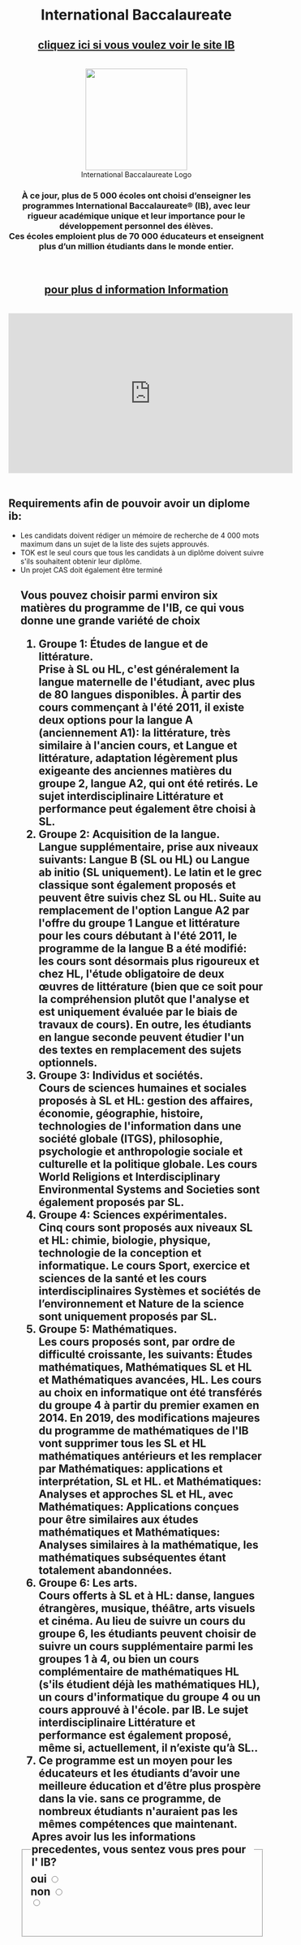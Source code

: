 <!DOCTYPE html>
<head><title>IB Programme</title></head>
  <body><center>
    <h1>International Baccalaureate</h1>
   <h2> <a href="https://www.ibo.org/programmes/">cliquez ici si vous voulez voir le site IB</a></h2><br>
    <img class="ib" src="https://encrypted-tbn0.gstatic.com/images?q=tbn:ANd9GcSo_z5oaqYl6TO6xhDadkQIYzwlyZ3dPbsOLglDzu5-QASK89vY&s" width="200px" height="200px"><br><ficaption>International Baccalaureate Logo</figcaption>
    <h3>À ce jour, plus de 5 000 écoles ont choisi d’enseigner les programmes International Baccalaureate® (IB), avec leur rigueur académique unique et leur importance pour le développement personnel des élèves. <br> Ces écoles emploient plus de 70 000 éducateurs et enseignent plus d’un million étudiants dans le monde entier. </h3>
  <br><h2><a href="https://www.google.com/imgres?imgurl=https%3A%2F%2Fi.imgur.com%2FYMSm7ZH.jpg&imgrefurl=https%3A%2F%2Fimgur.com%2Fgallery%2FqLrFm&docid=UnM94PspuhYvrM&tbnid=NVhepjORtljvNM%3A&vet=10ahUKEwj16MXqnuvlAhXkmq0KHfvlBkEQMwhKKAwwDA..i&w=480&h=482&safe=strict&client=safari&bih=726&biw=1433&q=meme%20on%20ib&ved=0ahUKEwj16MXqnuvlAhXkmq0KHfvlBkEQMwhKKAwwDA&iact=mrc&uact=8">pour plus d information Information</a></h2><br><iframe width="560" height="315" src="https://www.youtube.com/embed/V5zuiMjbKsY" frameborder="0" allow="accelerometer; autoplay; encrypted-media; gyroscope; picture-in-picture" allowfullscreen> for more information</iframe></center>   <br><h2>Requirements afin de pouvoir avoir un diplome ib:</h2> 
    <ul>
   <li>Les candidats doivent rédiger un mémoire de recherche de 4 000 mots maximum dans un sujet de la liste des sujets approuvés. </ Li>
    <li> TOK est le seul cours que tous les candidats à un diplôme doivent suivre s'ils souhaitent obtenir leur diplôme. </ li>
    <li> Un projet CAS doit également être terminé </ li>
    </ ul>
     <h2> Vous pouvez choisir parmi environ six matières du programme de l'IB, ce qui vous donne une grande variété de choix </ h2>
    <ol>
     <li>Groupe 1: Études de langue et de littérature. <br> Prise à SL ou HL, c'est généralement la langue maternelle de l'étudiant, avec plus de 80 langues disponibles. À partir des cours commençant à l'été 2011, il existe deux options pour la langue A (anciennement A1): la littérature, très similaire à l'ancien cours, et Langue et littérature, adaptation légèrement plus exigeante des anciennes matières du groupe 2, langue A2, qui ont été retirés. Le sujet interdisciplinaire Littérature et performance peut également être choisi à SL.</li>
      <li>Groupe 2: Acquisition de la langue. <br> Langue supplémentaire, prise aux niveaux suivants: Langue B (SL ou HL) ou Langue ab initio (SL uniquement). Le latin et le grec classique sont également proposés et peuvent être suivis chez SL ou HL. Suite au remplacement de l'option Langue A2 par l'offre du groupe 1 Langue et littérature pour les cours débutant à l'été 2011, le programme de la langue B a été modifié: les cours sont désormais plus rigoureux et chez HL, l'étude obligatoire de deux œuvres de littérature (bien que ce soit pour la compréhension plutôt que l'analyse et est uniquement évaluée par le biais de travaux de cours). En outre, les étudiants en langue seconde peuvent étudier l'un des textes en remplacement des sujets optionnels.</li>
      <li>Groupe 3: Individus et sociétés. <br> Cours de sciences humaines et sociales proposés à SL et HL: gestion des affaires, économie, géographie, histoire, technologies de l'information dans une société globale (ITGS), philosophie, psychologie et anthropologie sociale et culturelle et la politique globale. Les cours World Religions et Interdisciplinary Environmental Systems and Societies sont également proposés par SL.</li>
     <li>Groupe 4: Sciences expérimentales. <br> Cinq cours sont proposés aux niveaux SL et HL: chimie, biologie, physique, technologie de la conception et informatique. Le cours Sport, exercice et sciences de la santé et les cours interdisciplinaires Systèmes et sociétés de l’environnement et Nature de la science sont uniquement proposés par SL.</li>
      <li>Groupe 5: Mathématiques. <br> Les cours proposés sont, par ordre de difficulté croissante, les suivants: Études mathématiques, Mathématiques SL et HL et Mathématiques avancées, HL. Les cours au choix en informatique ont été transférés du groupe 4 à partir du premier examen en 2014. En 2019, des modifications majeures du programme de mathématiques de l'IB vont supprimer tous les SL et HL mathématiques antérieurs et les remplacer par Mathématiques: applications et interprétation, SL et HL. et Mathématiques: Analyses et approches SL et HL, avec Mathématiques: Applications conçues pour être similaires aux études mathématiques et Mathématiques: Analyses similaires à la mathématique, les mathématiques subséquentes étant totalement abandonnées.</li>
    <li> Groupe 6: Les arts. <br> Cours offerts à SL et à HL: danse, langues étrangères, musique, théâtre, arts visuels et cinéma. Au lieu de suivre un cours du groupe 6, les étudiants peuvent choisir de suivre un cours supplémentaire parmi les groupes 1 à 4, ou bien un cours complémentaire de mathématiques HL (s'ils étudient déjà les mathématiques HL), un cours d'informatique du groupe 4 ou un cours approuvé à l'école. par IB. Le sujet interdisciplinaire Littérature et performance est également proposé, même si, actuellement, il n’existe qu’à SL..</li>
      <li> Ce programme est un moyen pour les éducateurs et les étudiants d’avoir une meilleure éducation et d’être plus prospère dans la vie. sans ce programme, de nombreux étudiants n'auraient pas les mêmes compétences que maintenant.
    </ol>
      <fieldset>
    <legend>Apres avoir lus les informations precedentes, vous sentez vous pres pour l' IB?  </legend>
<div id="radioCheck">

<form action="/action_page.php">
  <label for="bad">oui</label>
  <input type="radio" name="bad"><br>
  <label for="good">non</label>
  <input type="radio" name="good"><br>
  <input type="radio" name="gender" id="other"><br><br>
  

  </body>

